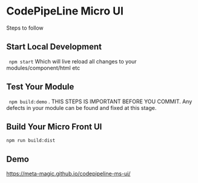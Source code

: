 # CodePipeLine Micro UI
Steps to follow 

## Start Local Development
`` npm start`` Which will live reload all changes to your modules/component/html etc
## Test Your Module
`` npm build:demo`` . THIS STEPS IS IMPORTANT BEFORE YOU COMMIT. Any defects in your module can be found and fixed at this stage.

## Build Your Micro Front UI
``npm run build:dist``

## Demo
https://meta-magic.github.io/codepipeline-ms-ui/
